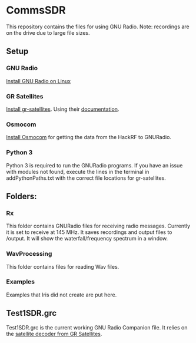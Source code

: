 # CommsSDR
This repository contains the files for using GNU Radio. Note: recordings are on the drive due to large file sizes.

## Setup
### GNU Radio
[Install GNU Radio on Linux](https://wiki.gnuradio.org/index.php/InstallingGR)

### GR Satellites
[Install gr-satellites](https://github.com/daniestevez/gr-satellites). Using their [documentation](https://gr-satellites.readthedocs.io/en/latest/).

### Osmocom
[Install Osmocom](https://osmocom.org/) for getting the data from the HackRF to GNURadio.

### Python 3
Python 3 is required to run the GNURadio programs.
If you have an issue with modules not found, execute the lines in the terminal in addPythonPaths.txt with the correct file locations for gr-satellites.

## Folders:
### Rx
This folder contains GNURadio files for receiving radio messages. Currently it is set to receive at 145 MHz. It saves recordings and output files to /output. It will show the waterfall/frequency spectrum in a window.

### WavProcessing
This folder contains files for reading Wav files.

### Examples
Examples that Iris did not create are put here.

## Test1SDR.grc
Test1SDR.grc is the current working GNU Radio Companion file. 
It relies on the [satellite decoder from GR Satellites](https://github.com/daniestevez/gr-satellites/tree/main/examples/satellite_decoder). 

